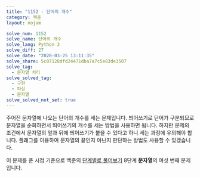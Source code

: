 ```yaml
---
title: "1152 - 단어의 개수"
category: 백준
layout: nojam

solve_num: 1152
solve_name: 단어의 개수
solve_lang: Python 3
solve_diff: 27
solve_date: "2020-03-25 13:11:35"
solve_share: 5c07128dfd24471dba7a7c5e83de3507
solve_tag:
  - 문자열 처리
solve_solved_tag:
  - 구현
  - 파싱
  - 문자열
solve_solved_not_set: true
---
```


주어진 문자열에 나오는 단어의 개수를 세는 문제입니다. 띄어쓰기로 단어가 구분되므로 문자열을 순회하면서 띄어쓰기의 개수를 세는 방법을 사용하면 됩니다. 하지만 문제의 조건에서 문자열의 앞과 뒤에 띄어쓰기가 붙을 수 있다고 하니 세는 과정에 유의해야 합니다. 플래그를 이용하여 문자열의 끝인지 아닌지 판단하는 방법도 사용할 수 있겠습니다.

이 문제를 푼 시점 기준으로 백준의 [단계별로 풀어보기](http://noj.am/p/s) 8단계 **문자열**의 여섯 번째 문제입니다.
